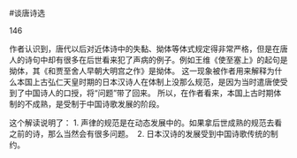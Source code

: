 #谈唐诗选

146

作者认识到，唐代以后对近体诗中的失黏、拗体等体式规定得非常严格，但是在唐人的诗句中却有很多在后世看来犯了声病的例子。例如王维《使至塞上》的起句是拗体，其《和贾至舍人早朝大明宫之作》是拗体。
这一现象被作者用来解释为什么本国上古弘仁天皇时期的日本汉诗人在体制上没那么规范，是因为当时遣唐使受到了中国诗人的口授，将“问题”带了回来。
所以，在作者看来，本国上古时期体制的不成熟，是受制于中国诗歌发展的阶段。

这个解读说明了：
	1.	声律的规范是在动态发展中的。如果拿后世成熟的规范去看之前的诗，那么当然会有很多问题。 
	2.	日本汉诗的发展受到中国诗歌传统的制约。 
